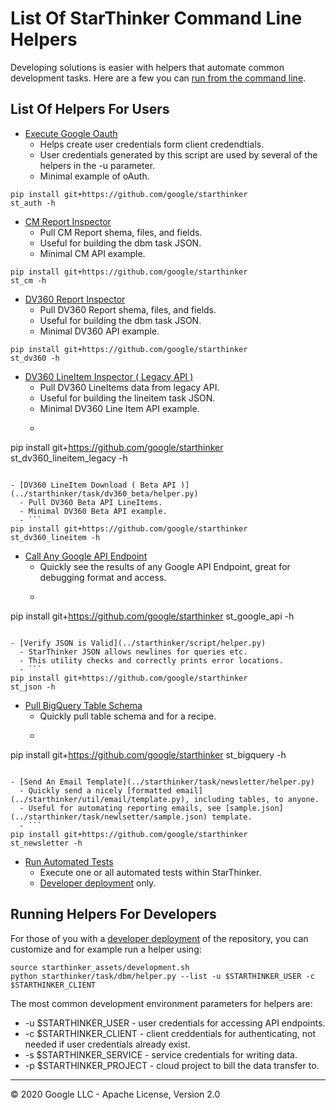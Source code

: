 # List Of StarThinker Command Line Helpers

Developing solutions is easier with helpers that automate common development 
tasks. Here are a few you can [run from the command line](deploy_package.md).  

## List Of Helpers For Users 

- [Execute Google Oauth](../starthinker/auth/helper.py) 
  - Helps create user credentials form client credendtials.
  - User credentials generated by this script are used by several of the helpers in the -u parameter.
  - Minimal example of oAuth.
```
pip install git+https://github.com/google/starthinker
st_auth -h
```

- [CM Report Inspector](../starthinker/task/dcm/helper.py) 
  - Pull CM Report shema, files, and fields.
  - Useful for building the dbm task JSON.
  - Minimal CM API example.
```
pip install git+https://github.com/google/starthinker
st_cm -h
```

- [DV360 Report Inspector](../starthinker/task/dbm/helper.py) 
  - Pull DV360 Report shema, files, and fields.
  - Useful for building the dbm task JSON.
  - Minimal DV360 API example.
```
pip install git+https://github.com/google/starthinker
st_dv360 -h
```

- [DV360 LineItem Inspector ( Legacy API )](../starthinker/task/lineitem/helper.py) 
  - Pull DV360 LineItems data from legacy API.
  - Useful for building the lineitem task JSON.
  - Minimal DV360 Line Item API example.
  - ```
pip install git+https://github.com/google/starthinker
st_dv360_lineitem_legacy -h
```

- [DV360 LineItem Download ( Beta API )](../starthinker/task/dv360_beta/helper.py) 
  - Pull DV360 Beta API LineItems.
  - Minimal DV360 Beta API example.
  - ```
pip install git+https://github.com/google/starthinker
st_dv360_lineitem -h
```

- [Call Any Google API Endpoint](../starthinker/task/google_api/helper.py) 
  - Quickly see the results of any Google API Endpoint, great for debugging format and access.
  - ```
pip install git+https://github.com/google/starthinker
st_google_api -h
```

- [Verify JSON is Valid](../starthinker/script/helper.py) 
  - StarThinker JSON allows newlines for queries etc.
  - This utility checks and correctly prints error locations.
  - ```
pip install git+https://github.com/google/starthinker
st_json -h
```

- [Pull BigQuery Table Schema](../starthinker/task/bigquery/helper.py) 
  - Quickly pull table schema and for a recipe.
  - ```
pip install git+https://github.com/google/starthinker
st_bigquery -h
```

- [Send An Email Template](../starthinker/task/newsletter/helper.py) 
  - Quickly send a nicely [formatted email](../starthinker/util/email/template.py), including tables, to anyone.
  - Useful for automating reporting emails, see [sample.json](../starthinker/task/newlsetter/sample.json) template.
  - ```
pip install git+https://github.com/google/starthinker
st_newsletter -h
```

- [Run Automated Tests](../tests/helper.py) 
  - Execute one or all automated tests within StarThinker.
  - [Developer deployment](deploy_developer.md) only.



## Running Helpers For Developers
For those of you with a [developer deployment](deploy_developer.md) of the repository, you can customize and 
for example run a helper using:

```
source starthinker_assets/development.sh
python starthinker/task/dbm/helper.py --list -u $STARTHINKER_USER -c $STARTHINKER_CLIENT
```

The most common development environment parameters for helpers are:

- -u $STARTHINKER_USER - user credentials for accessing API endpoints.
- -c $STARTHINKER_CLIENT - client creddentials for authenticating, not needed if user credentials already exist.
- -s $STARTHINKER_SERVICE - service credentials for writing data.
- -p $STARTHINKER_PROJECT - cloud project to bill the data transfer to.

---
&copy; 2020 Google LLC - Apache License, Version 2.0
